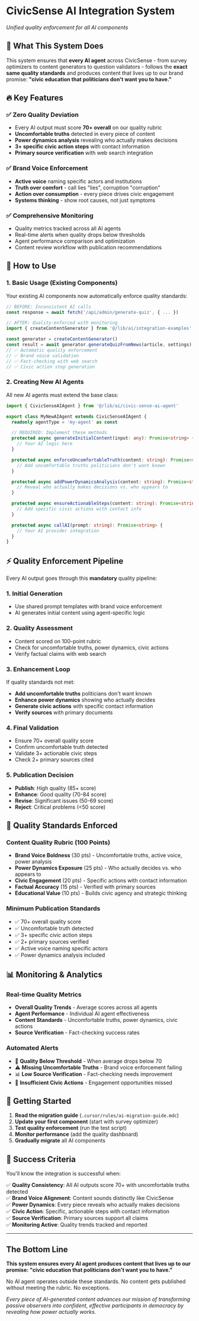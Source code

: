 # CivicSense AI Integration System

*Unified quality enforcement for all AI components*

## 🎯 What This System Does

This system ensures that **every AI agent** across CivicSense - from survey optimizers to content generators to question validators - follows the **exact same quality standards** and produces content that lives up to our brand promise: **"civic education that politicians don't want you to have."**

## 🔥 Key Features

### ✅ **Zero Quality Deviation**
- Every AI output must score **70+ overall** on our quality rubric
- **Uncomfortable truths** detected in every piece of content  
- **Power dynamics analysis** revealing who actually makes decisions
- **3+ specific civic action steps** with contact information
- **Primary source verification** with web search integration

### ✅ **Brand Voice Enforcement**  
- **Active voice** naming specific actors and institutions
- **Truth over comfort** - call lies "lies", corruption "corruption"
- **Action over consumption** - every piece drives civic engagement
- **Systems thinking** - show root causes, not just symptoms

### ✅ **Comprehensive Monitoring**
- Quality metrics tracked across all AI agents
- Real-time alerts when quality drops below thresholds  
- Agent performance comparison and optimization
- Content review workflow with publication recommendations

## 🚀 How to Use

### 1. Basic Usage (Existing Components)
Your existing AI components now automatically enforce quality standards:

```typescript
// BEFORE: Inconsistent AI calls
const response = await fetch('/api/admin/generate-quiz', { ... })

// AFTER: Quality-enforced with monitoring
import { createContentGenerator } from '@/lib/ai/integration-examples'

const generator = createContentGenerator()
const result = await generator.generateQuizFromNews(article, settings)
// ✅ Automatic quality enforcement
// ✅ Brand voice validation  
// ✅ Fact-checking with web search
// ✅ Civic action step generation
```

### 2. Creating New AI Agents
All new AI agents must extend the base class:

```typescript
import { CivicSenseAIAgent } from '@/lib/ai/civic-sense-ai-agent'

export class MyNewAIAgent extends CivicSenseAIAgent {
  readonly agentType = 'my-agent' as const

  // REQUIRED: Implement these methods
  protected async generateInitialContent(input: any): Promise<string> {
    // Your AI logic here
  }

  protected async enforceUncomfortableTruth(content: string): Promise<string> {
    // Add uncomfortable truths politicians don't want known
  }

  protected async addPowerDynamicsAnalysis(content: string): Promise<string> {
    // Reveal who actually makes decisions vs. who appears to
  }

  protected async ensureActionableSteps(content: string): Promise<string> {
    // Add specific civic actions with contact info
  }

  protected async callAI(prompt: string): Promise<string> {
    // Your AI provider integration
  }
}
```

## ⚡ Quality Enforcement Pipeline

Every AI output goes through this **mandatory** quality pipeline:

### 1. **Initial Generation**
- Use shared prompt templates with brand voice enforcement
- AI generates initial content using agent-specific logic

### 2. **Quality Assessment** 
- Content scored on 100-point rubric
- Check for uncomfortable truths, power dynamics, civic actions
- Verify factual claims with web search

### 3. **Enhancement Loop**
If quality standards not met:
- **Add uncomfortable truths** politicians don't want known
- **Enhance power dynamics** showing who actually decides  
- **Generate civic actions** with specific contact information
- **Verify sources** with primary documents

### 4. **Final Validation**
- Ensure 70+ overall quality score
- Confirm uncomfortable truth detected
- Validate 3+ actionable civic steps
- Check 2+ primary sources cited

### 5. **Publication Decision**
- **Publish**: High quality (85+ score)
- **Enhance**: Good quality (70-84 score) 
- **Revise**: Significant issues (50-69 score)
- **Reject**: Critical problems (<50 score)

## 🎯 Quality Standards Enforced

### Content Quality Rubric (100 Points)
- **Brand Voice Boldness** (30 pts) - Uncomfortable truths, active voice, power analysis
- **Power Dynamics Exposure** (25 pts) - Who actually decides vs. who appears to
- **Civic Engagement** (20 pts) - Specific actions with contact information
- **Factual Accuracy** (15 pts) - Verified with primary sources
- **Educational Value** (10 pts) - Builds civic agency and strategic thinking

### Minimum Publication Standards
- ✅ 70+ overall quality score
- ✅ Uncomfortable truth detected
- ✅ 3+ specific civic action steps  
- ✅ 2+ primary sources verified
- ✅ Active voice naming specific actors
- ✅ Power dynamics analysis included

## 📊 Monitoring & Analytics

### Real-time Quality Metrics
- **Overall Quality Trends** - Average scores across all agents
- **Agent Performance** - Individual AI agent effectiveness  
- **Content Standards** - Uncomfortable truths, power dynamics, civic actions
- **Source Verification** - Fact-checking success rates

### Automated Alerts
- 🚨 **Quality Below Threshold** - When average drops below 70
- ⚠️ **Missing Uncomfortable Truths** - Brand voice enforcement failing
- 📊 **Low Source Verification** - Fact-checking needs improvement  
- 🎯 **Insufficient Civic Actions** - Engagement opportunities missed

## 🚀 Getting Started

1. **Read the migration guide** (`.cursor/rules/ai-migration-guide.mdc`)
2. **Update your first component** (start with survey optimizer)  
3. **Test quality enforcement** (run the test script)
4. **Monitor performance** (add the quality dashboard)
5. **Gradually migrate** all AI components

## 🎯 Success Criteria

You'll know the integration is successful when:

✅ **Quality Consistency**: All AI outputs score 70+ with uncomfortable truths detected  
✅ **Brand Voice Alignment**: Content sounds distinctly like CivicSense  
✅ **Power Dynamics**: Every piece reveals who actually makes decisions  
✅ **Civic Action**: Specific, actionable steps with contact information  
✅ **Source Verification**: Primary sources support all claims  
✅ **Monitoring Active**: Quality trends tracked and reported  

---

## The Bottom Line

**This system ensures every AI agent produces content that lives up to our promise: "civic education that politicians don't want you to have."**

No AI agent operates outside these standards. No content gets published without meeting the rubric. No exceptions.

*Every piece of AI-generated content advances our mission of transforming passive observers into confident, effective participants in democracy by revealing how power actually works.* 